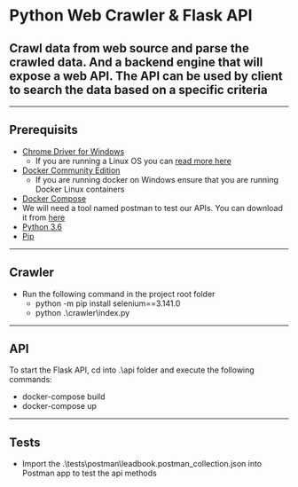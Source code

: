 # Python Web Crawler & Flask API
## Crawl data from web source and parse the crawled data. And a backend engine that will expose a web API. The API can be used by client to search the data based on a specific criteria
---
## Prerequisits
* [Chrome Driver for Windows](https://sites.google.com/a/chromium.org/chromedriver/downloads)
    * If you are running a Linux OS you can [read more here](https://tecadmin.net/setup-selenium-chromedriver-on-ubuntu/)
* [Docker Community Edition](https://docs.docker.com/docker-for-windows/install/)
    * If you are running docker on Windows ensure that you are running Docker Linux containers
* [Docker Compose](https://docs.docker.com/compose/install/)
* We will need a tool named postman to test our APIs. You can download it from [here](https://www.getpostman.com/apps)
* [Python 3.6](https://www.python.org/downloads/release/python-360/)
* [Pip](https://pip.pypa.io/en/stable/installing/)
---
## Crawler
* Run the following command in the project root folder
  * python -m pip install selenium==3.141.0
  * python .\crawler\index.py

---
## API
To start the Flask API, cd into .\api folder and execute the following commands:
* docker-compose build
* docker-compose up
---
## Tests
* Import the .\tests\postman\leadbook.postman_collection.json into Postman app to test the api methods
